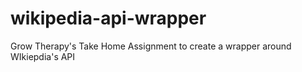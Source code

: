 # wikipedia-api-wrapper
 Grow Therapy's Take Home Assignment to create a wrapper around WIkiepdia's API
